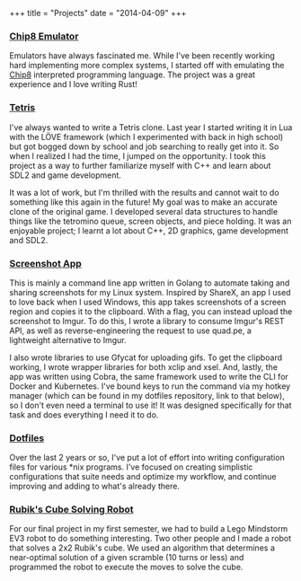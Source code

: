 +++
title = "Projects"
date = "2014-04-09"
+++

### [Chip8 Emulator](https://github.com/ZacJoffe/chip8-emulator)
Emulators have always fascinated me. While I've been recently working hard implementing more complex systems, I started off with emulating the [Chip8](https://en.wikipedia.org/wiki/CHIP-8) interpreted programming language. The project was a great experience and I love writing Rust!

### [Tetris](https://github.com/ZacJoffe/sdl-tetris)
I've always wanted to write a Tetris clone. Last year I started writing it in Lua with the LÖVE framework (which I experimented with back in high school) but got bogged down by school and job searching to really get into it. So when I realized I had the time, I jumped on the opportunity. I took this project as a way to further familiarize myself with C++ and learn about SDL2 and game development. 

It was a lot of work, but I'm thrilled with the results and cannot wait to do something like this again in the future! My goal was to make an accurate clone of the original game. I developed several data structures to handle things like the tetromino queue, screen objects, and piece holding. It was an enjoyable project; I learnt a lot about C++, 2D graphics, game development and SDL2. 

### [Screenshot App](https://github.com/ZacJoffe/screenshot)
This is mainly a command line app written in Golang to automate taking and sharing screenshots for my Linux system. Inspired by ShareX, an app I used to love back when I used Windows, this app takes screenshots of a screen region and copies it to the clipboard. With a flag, you can instead upload the screenshot to Imgur. To do this, I wrote a library to consume Imgur's REST API, as well as reverse-engineering the request to use quad.pe, a lightweight alternative to Imgur. 

I also wrote libraries to use Gfycat for uploading gifs. To get the clipboard working, I wrote wrapper libraries for both xclip and xsel. And, lastly, the app was written using Cobra, the same framework used to write the CLI for Docker and Kubernetes. I've bound keys to run the command via my hotkey manager (which can be found in my dotfiles repository, link to that below), so I don't even need a terminal to use it! It was designed specifically for that task and does everything I need it to do. 

### [Dotfiles](https://github.com/ZacJoffe/dotfiles)
Over the last 2 years or so, I've put a lot of effort into writing configuration files for various *nix programs. I've focused on creating simplistic configurations that suite needs and optimize my workflow, and continue improving and adding to what's already there.

### [Rubik's Cube Solving Robot](https://github.com/ZacJoffe/two-by-two-solver)
For our final project in my first semester, we had to build a Lego Mindstorm EV3 robot to do something interesting. Two other people and I made a robot that solves a 2x2 Rubik's cube. We used an algorithm that determines a near-optimal solution of a given scramble (10 turns or less) and programmed the robot to execute the moves to solve the cube. 
